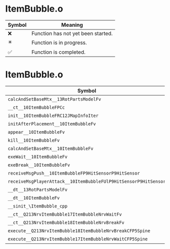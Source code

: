 # ItemBubble.o
| Symbol | Meaning 
| ------------- | ------------- 
| :x: | Function has not yet been started. 
| :eight_pointed_black_star: | Function is in progress. 
| :white_check_mark: | Function is completed. 


# ItemBubble.o
| Symbol | Decompiled? |
| ------------- | ------------- |
| `calcAndSetBaseMtx__13RotPartsModelFv` | :x: |
| `__ct__10ItemBubbleFPCc` | :x: |
| `init__10ItemBubbleFRC12JMapInfoIter` | :x: |
| `initAfterPlacement__10ItemBubbleFv` | :x: |
| `appear__10ItemBubbleFv` | :x: |
| `kill__10ItemBubbleFv` | :x: |
| `calcAndSetBaseMtx__10ItemBubbleFv` | :x: |
| `exeWait__10ItemBubbleFv` | :x: |
| `exeBreak__10ItemBubbleFv` | :x: |
| `receiveMsgPush__10ItemBubbleFP9HitSensorP9HitSensor` | :x: |
| `receiveMsgPlayerAttack__10ItemBubbleFUlP9HitSensorP9HitSensor` | :x: |
| `__dt__13RotPartsModelFv` | :x: |
| `__dt__10ItemBubbleFv` | :x: |
| `__sinit_\ItemBubble_cpp` | :x: |
| `__ct__Q213NrvItemBubble17ItemBubbleNrvWaitFv` | :x: |
| `__ct__Q213NrvItemBubble18ItemBubbleNrvBreakFv` | :x: |
| `execute__Q213NrvItemBubble18ItemBubbleNrvBreakCFP5Spine` | :x: |
| `execute__Q213NrvItemBubble17ItemBubbleNrvWaitCFP5Spine` | :x: |
